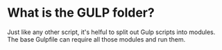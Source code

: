 # What is the GULP folder?

Just like any other script, it's helful to split out Gulp scripts into modules. The base Gulpfile can require all those modules and run them.